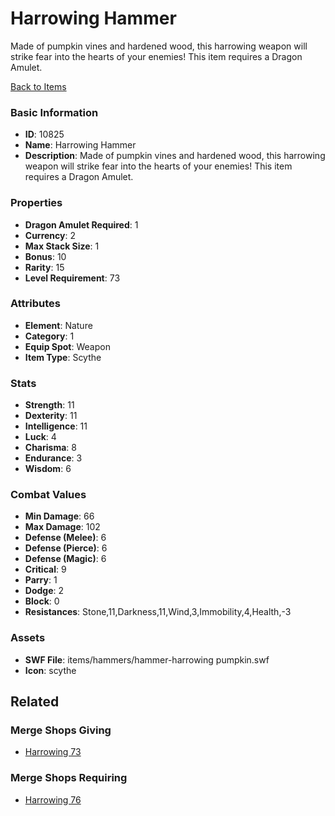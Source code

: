 # Harrowing Hammer

Made of pumpkin vines and hardened wood, this harrowing weapon will strike fear into the hearts of your enemies! This item requires a Dragon Amulet.

[Back to Items](../items.md)

### Basic Information

- **ID**: 10825
- **Name**: Harrowing Hammer
- **Description**: Made of pumpkin vines and hardened wood, this harrowing weapon will strike fear into the hearts of your enemies! This item requires a Dragon Amulet.

### Properties

- **Dragon Amulet Required**: 1
- **Currency**: 2
- **Max Stack Size**: 1
- **Bonus**: 10
- **Rarity**: 15
- **Level Requirement**: 73

### Attributes

- **Element**: Nature
- **Category**: 1
- **Equip Spot**: Weapon
- **Item Type**: Scythe

### Stats

- **Strength**: 11
- **Dexterity**: 11
- **Intelligence**: 11
- **Luck**: 4
- **Charisma**: 8
- **Endurance**: 3
- **Wisdom**: 6

### Combat Values

- **Min Damage**: 66
- **Max Damage**: 102
- **Defense (Melee)**: 6
- **Defense (Pierce)**: 6
- **Defense (Magic)**: 6
- **Critical**: 9
- **Parry**: 1
- **Dodge**: 2
- **Block**: 0
- **Resistances**: Stone,11,Darkness,11,Wind,3,Immobility,4,Health,-3

### Assets

- **SWF File**: items/hammers/hammer-harrowing pumpkin.swf
- **Icon**: scythe

## Related

### Merge Shops Giving

- [Harrowing 73](../merge-shops/189-harrowing-73.md)

### Merge Shops Requiring

- [Harrowing 76](../merge-shops/190-harrowing-76.md)

